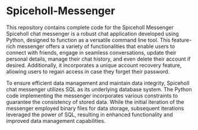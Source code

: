 # Spiceholl-Messenger
This repository contains complete code for the Spiceholl Messenger
Spiceholl chat messenger is a robust chat application developed using Python, designed to function as a versatile command line tool. This feature-rich messenger offers a variety of functionalities that enable users to connect with friends, engage in seamless conversations, update their personal details, manage their chat history, and even delete their account if desired. Additionally, it incorporates a unique account recovery feature, allowing users to regain access in case they forget their password.

To ensure efficient data management and maintain data integrity, Spiceholl chat messenger utilizes SQL as its underlying database system. The Python code implementing the messenger incorporates various constraints to guarantee the consistency of stored data. While the initial iteration of the messenger employed binary files for data storage, subsequent iterations leveraged the power of SQL, resulting in enhanced functionality and improved data management capabilities.